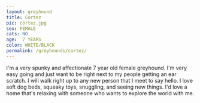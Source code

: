 ```yaml
---
layout: greyhound
title: Cortez
pic: cortez.jpg
sex: FEMALE
cats: NO
age:  7 YEARS
color: WHITE/BLACK
permalink: /greyhounds/cortez/
---
```


I'm a very spunky and affectionate 7 year old female greyhound. I'm very easy going and just want to be right next to my people getting an ear scratch. I will walk right up to any new person that I meet to say hello. I love soft dog beds, squeaky toys, snuggling, and seeing new things. I'd love a home that's relaxing with someone who wants to explore the world with me. 